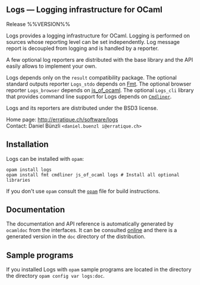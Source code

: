 Logs — Logging infrastructure for OCaml
-------------------------------------------------------------------------------
Release %%VERSION%%

Logs provides a logging infrastructure for OCaml. Logging is performed
on sources whose reporting level can be set independently. Log message
report is decoupled from logging and is handled by a reporter.

A few optional log reporters are distributed with the base library and
the API easily allows to implement your own.

Logs depends only on the `result` compatibility package. The optional
standard outputs reporter `Logs_stdo` depends on [Fmt][1]. The
optional browser reporter `Logs_browser` depends on
[js_of_ocaml][2]. The optional `Logs_cli` library that provides
command line support for Logs depends on [`Cmdliner`][3].

Logs and its reporters are distributed under the BSD3 license.

[1]: http://ocsigen.org/js_of_ocaml/
[2]: http://erratique.ch/software/fmt
[3]: http://erratique.ch/software/cmdliner

Home page: http://erratique.ch/software/logs  
Contact: Daniel Bünzli `<daniel.buenzl i@erratique.ch>`

## Installation

Logs can be installed with `opam`:

    opam install logs
    opam install fmt cmdliner js_of_ocaml logs # Install all optional libraries

If you don't use `opam` consult the [`opam`](opam) file for build
instructions.

## Documentation

The documentation and API reference is automatically generated by
`ocamldoc` from the interfaces. It can be consulted [online][5]
and there is a generated version in the `doc` directory of the
distribution.

[5]: http://erratique.ch/software/logs/doc/

## Sample programs

If you installed Logs with `opam` sample programs are located in the directory
the directory `opam config var logs:doc`.


